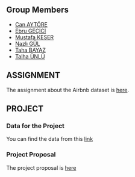 ## Group Members
- [Can AYTÖRE](https://github.com/pjournal/boun01-canaytore)
- [Ebru GEÇİCİ](https://github.com/pjournal/boun01-EbruGecici)
- [Mustafa KESER](https://github.com/pjournal/boun01-mustafa-keser)
- [Nazlı GÜL](https://github.com/pjournal/boun01-NazliGul)
- [Taha BAYAZ](https://github.com/pjournal/boun01-TahaBayaz)
- [Talha ÜNLÜ](https://github.com/pjournal/boun01-TalhaUnlu)

## ASSIGNMENT

The assignment about the Airbnb dataset is [here](https://www.google.com/).

## PROJECT

### Data for the Project

You can find the data from this [link](https://www.kaggle.com/alpertemel/turkey-car-market-2020)

### Project Proposal

The project proposal is [here](https://www.google.com/)